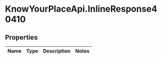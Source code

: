 # KnowYourPlaceApi.InlineResponse40410

## Properties
Name | Type | Description | Notes
------------ | ------------- | ------------- | -------------
